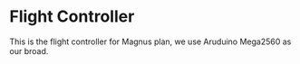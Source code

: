 # Flight Controller
 This is the flight controller for Magnus plan, we use Aruduino Mega2560 as our broad.
 
